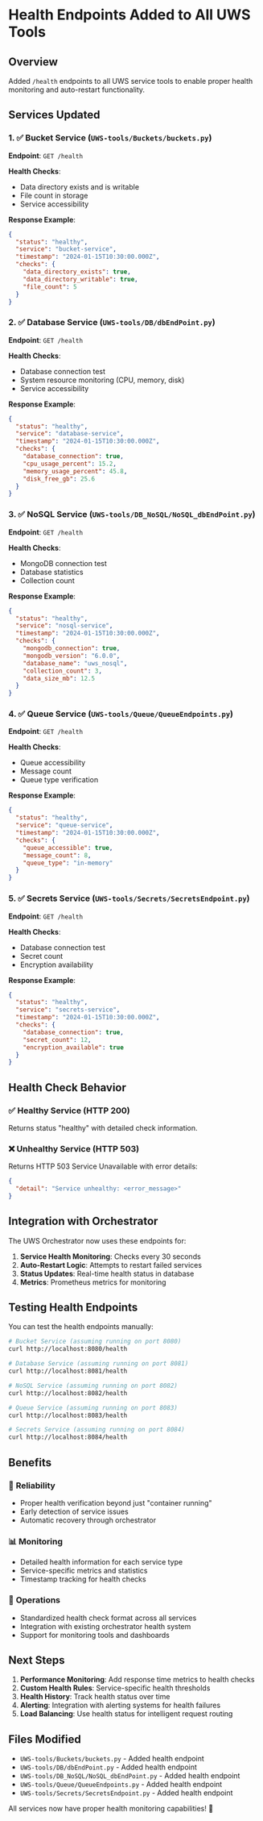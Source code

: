 # Health Endpoints Added to All UWS Tools

## Overview
Added `/health` endpoints to all UWS service tools to enable proper health monitoring and auto-restart functionality.

## Services Updated

### 1. ✅ **Bucket Service** (`UWS-tools/Buckets/buckets.py`)
**Endpoint**: `GET /health`

**Health Checks**:
- Data directory exists and is writable
- File count in storage
- Service accessibility

**Response Example**:
```json
{
  "status": "healthy",
  "service": "bucket-service",
  "timestamp": "2024-01-15T10:30:00.000Z",
  "checks": {
    "data_directory_exists": true,
    "data_directory_writable": true,
    "file_count": 5
  }
}
```

### 2. ✅ **Database Service** (`UWS-tools/DB/dbEndPoint.py`)
**Endpoint**: `GET /health`

**Health Checks**:
- Database connection test
- System resource monitoring (CPU, memory, disk)
- Service accessibility

**Response Example**:
```json
{
  "status": "healthy",
  "service": "database-service",
  "timestamp": "2024-01-15T10:30:00.000Z",
  "checks": {
    "database_connection": true,
    "cpu_usage_percent": 15.2,
    "memory_usage_percent": 45.8,
    "disk_free_gb": 25.6
  }
}
```

### 3. ✅ **NoSQL Service** (`UWS-tools/DB_NoSQL/NoSQL_dbEndPoint.py`)
**Endpoint**: `GET /health`

**Health Checks**:
- MongoDB connection test
- Database statistics
- Collection count

**Response Example**:
```json
{
  "status": "healthy",
  "service": "nosql-service",
  "timestamp": "2024-01-15T10:30:00.000Z",
  "checks": {
    "mongodb_connection": true,
    "mongodb_version": "6.0.0",
    "database_name": "uws_nosql",
    "collection_count": 3,
    "data_size_mb": 12.5
  }
}
```

### 4. ✅ **Queue Service** (`UWS-tools/Queue/QueueEndpoints.py`)
**Endpoint**: `GET /health`

**Health Checks**:
- Queue accessibility
- Message count
- Queue type verification

**Response Example**:
```json
{
  "status": "healthy",
  "service": "queue-service",
  "timestamp": "2024-01-15T10:30:00.000Z",
  "checks": {
    "queue_accessible": true,
    "message_count": 8,
    "queue_type": "in-memory"
  }
}
```

### 5. ✅ **Secrets Service** (`UWS-tools/Secrets/SecretsEndpoint.py`)
**Endpoint**: `GET /health`

**Health Checks**:
- Database connection test
- Secret count
- Encryption availability

**Response Example**:
```json
{
  "status": "healthy",
  "service": "secrets-service",
  "timestamp": "2024-01-15T10:30:00.000Z",
  "checks": {
    "database_connection": true,
    "secret_count": 12,
    "encryption_available": true
  }
}
```

## Health Check Behavior

### ✅ **Healthy Service** (HTTP 200)
Returns status "healthy" with detailed check information.

### ❌ **Unhealthy Service** (HTTP 503)
Returns HTTP 503 Service Unavailable with error details:
```json
{
  "detail": "Service unhealthy: <error_message>"
}
```

## Integration with Orchestrator

The UWS Orchestrator now uses these endpoints for:

1. **Service Health Monitoring**: Checks every 30 seconds
2. **Auto-Restart Logic**: Attempts to restart failed services
3. **Status Updates**: Real-time health status in database
4. **Metrics**: Prometheus metrics for monitoring

## Testing Health Endpoints

You can test the health endpoints manually:

```bash
# Bucket Service (assuming running on port 8080)
curl http://localhost:8080/health

# Database Service (assuming running on port 8081)
curl http://localhost:8081/health

# NoSQL Service (assuming running on port 8082)
curl http://localhost:8082/health

# Queue Service (assuming running on port 8083)
curl http://localhost:8083/health

# Secrets Service (assuming running on port 8084)
curl http://localhost:8084/health
```

## Benefits

### 🔧 **Reliability**
- Proper health verification beyond just "container running"
- Early detection of service issues
- Automatic recovery through orchestrator

### 📊 **Monitoring**
- Detailed health information for each service type
- Service-specific metrics and statistics
- Timestamp tracking for health checks

### 🚀 **Operations**
- Standardized health check format across all services
- Integration with existing orchestrator health system
- Support for monitoring tools and dashboards

## Next Steps

1. **Performance Monitoring**: Add response time metrics to health checks
2. **Custom Health Rules**: Service-specific health thresholds
3. **Health History**: Track health status over time
4. **Alerting**: Integration with alerting systems for health failures
5. **Load Balancing**: Use health status for intelligent request routing

## Files Modified

- `UWS-tools/Buckets/buckets.py` - Added health endpoint
- `UWS-tools/DB/dbEndPoint.py` - Added health endpoint
- `UWS-tools/DB_NoSQL/NoSQL_dbEndPoint.py` - Added health endpoint
- `UWS-tools/Queue/QueueEndpoints.py` - Added health endpoint
- `UWS-tools/Secrets/SecretsEndpoint.py` - Added health endpoint

All services now have proper health monitoring capabilities! 🎉